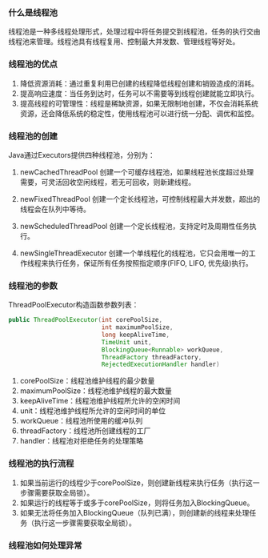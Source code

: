 ### 什么是线程池
线程池是一种多线程处理形式，处理过程中将任务提交到线程池，任务的执行交由线程池来管理。线程池具有线程复用、控制最大并发数、管理线程等好处。

### 线程池的优点
1. 降低资源消耗：通过重复利用已创建的线程降低线程创建和销毁造成的消耗。
2. 提高响应速度：当任务到达时，任务可以不需要等到线程创建就能立即执行。 
3. 提高线程的可管理性：线程是稀缺资源，如果无限制地创建，不仅会消耗系统资源，还会降低系统的稳定性，使用线程池可以进行统一分配、调优和监控。

### 线程池的创建
Java通过Executors提供四种线程池，分别为：
1. newCachedThreadPool 创建一个可缓存线程池，如果线程池长度超过处理需要，可灵活回收空闲线程，若无可回收，则新建线程。
2. newFixedThreadPool 创建一个定长线程池，可控制线程最大并发数，超出的线程会在队列中等待。 
3. newScheduledThreadPool 创建一个定长线程池，支持定时及周期性任务执行。

4. newSingleThreadExecutor 创建一个单线程化的线程池，它只会用唯一的工作线程来执行任务，保证所有任务按照指定顺序(FIFO, LIFO, 优先级)执行。

### 线程池的参数
ThreadPoolExecutor构造函数参数列表：
```java
public ThreadPoolExecutor(int corePoolSize,
                          int maximumPoolSize,
                          long keepAliveTime,
                          TimeUnit unit,
                          BlockingQueue<Runnable> workQueue,
                          ThreadFactory threadFactory,
                          RejectedExecutionHandler handler)
```
1. corePoolSize：线程池维护线程的最少数量
2. maximumPoolSize：线程池维护线程的最大数量
3. keepAliveTime：线程池维护线程所允许的空闲时间
4. unit：线程池维护线程所允许的空闲时间的单位
5. workQueue：线程池所使用的缓冲队列
6. threadFactory：线程池所创建线程的工厂
7. handler：线程池对拒绝任务的处理策略

### 线程池的执行流程
1. 如果当前运行的线程少于corePoolSize，则创建新线程来执行任务（执行这一步骤需要获取全局锁）。
2. 如果运行的线程等于或多于corePoolSize，则将任务加入BlockingQueue。
3. 如果无法将任务加入BlockingQueue（队列已满），则创建新的线程来处理任务（执行这一步骤需要获取全局锁）。


### 线程池如何处理异常

